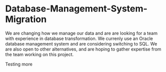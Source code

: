 # Database-Management-System-Migration
We are changing how we manage our data and are are looking for a team with experience in database transformation. We currenly use an Oracle database management system and are considering switching to SQL. We are also open to other alternatives, and are hoping to gather expertise from the team working on this project.

Testing
more
